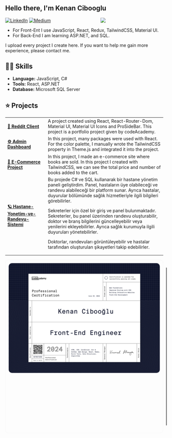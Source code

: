 <h2> Hello there, I'm Kenan Cibooglu</h2> 

<img align="right" src="https://media0.giphy.com/media/v1.Y2lkPTc5MGI3NjExcGZpNTV0dmV0NTU1bHphZWhwZGE4NW55YTgyeW40MTJkZ21vMGRqNCZlcD12MV9pbnRlcm5hbF9naWZfYnlfaWQmY3Q9Zw/5xtDarvIoOPycEv4Hza/giphy.gif" width='200'/>

[![LinkedIn](https://img.shields.io/badge/LinkedIn-4682B4?style=for-the-badge&logo=linkedin&logoColor=white)](https://www.linkedin.com/in/cibokenan24/)
[![Medium](https://img.shields.io/badge/Medium-555555?style=for-the-badge&logo=medium&logoColor=white)](https://medium.com/@yolbirsurekbinbir)

- For Front-Ent I use JavaScript, React, Redux, TailwindCSS, Material UI.
- For Back-End I am learning ASP.NET, and SQL.

I upload every project I create here. If you want to help me gain more experience, please contact me.

## 👨‍💻 Skills

- **Language:** JavaScript, C#
- **Tools:** React, ASP.NET
- **Database:** Microsoft SQL Server

## ⭐️ Projects

<table>
  <tbody>
    <tr>
      <td><a href="https://github.com/kenancibooglu/Reddit-Client-Project"><b>🚀 Reddit Client</b></a></td>
      <td>A project created using React, React-Router-Dom, Material UI, Material UI Icons and ProSideBar. This project is a portfolio project given by codeAcademy.</td>
    </tr>
	  <tr>
      <td><a href="https://github.com/kenancibooglu/Admin-Dashboard-Project"><b>⚙️ Admin Dashboard</b></a></td>
      <td>In this project, many packages were used with React. For the color palette, I manually wrote the TailwindCSS property in Theme.js and integrated it into the project. </td>
    </tr>
    <tr>
      <td><a href="https://github.com/kenancibooglu/E-Commerce-Project"><b>🤖 E-Commerce Project</b></a></td>
      <td>In this project, I made an e-commerce site where books are sold. In this project I created with TailwindCSS, we can see the total price and number of books added to the cart.</td>
    </tr>
    <tr>
      <td><a href="https://github.com/kenancibooglu/Hastane-Yonetim-ve-Randevu-Sistemi"><b> 🪐 Hastane-Yonetim-ve-Randevu-Sistemi </b></a></td>
      <td>Bu projede C# ve SQL kullanarak bir hastane yönetim paneli geliştirdim. Panel, hastaların üye olabileceği ve randevu alabileceği bir platform sunar. Ayrıca hastalar, duyurular bölümünde sağlık hizmetleriyle ilgili bilgileri görebilirler.

Sekreterler için özel bir giriş ve panel bulunmaktadır. Sekreterler, bu panel üzerinden randevu oluşturabilir, doktor ve branş bilgilerini güncelleyebilir veya yenilerini ekleyebilirler. Ayrıca sağlık kurumuyla ilgili duyuruları yönetebilirler.

Doktorlar, randevuları görüntüleyebilir ve hastalar tarafından oluşturulan şikayetleri takip edebilirler.</td>
</tr>

  </tbody>
</table>

<div style="display: flex; align-items: flex-start; border: 1px solid whitesmoke; border-radius: 10px; padding: 10px;">
  <img src="./Front-End Engineer.png" alt="certification" width="900" style="margin-right: 20px; border-radius: 10px;"/>

  <table border="1" cellpadding="10" cellspacing="0" style="border-collapse: collapse; width: 100%;">
    <thead>
      <tr>
        <th style="border: 1px solid whitesmoke; border-radius: 10px 0 0 0;">Certificate Category</th>
        <th style="border: 1px solid whitesmoke; border-radius: 0 10px 0 0;">Certificate Topics</th>
      </tr>
    </thead>
    <tbody>
      <tr>
        <td style="border: 1px solid whitesmoke;">Web Foundations</td>
        <td style="border: 1px solid whitesmoke;">HTML, CSS</td>
      </tr>
      <tr>
        <td style="border: 1px solid whitesmoke;">Improved Styling with CSS</td>
        <td style="border: 1px solid whitesmoke;">Web Design</td>
      </tr>
      <tr>
        <td style="border: 1px solid whitesmoke;">Building Interactive Websites</td>
        <td style="border: 1px solid whitesmoke;">JavaScript, Web Design</td>
      </tr>
      <tr>
        <td style="border: 1px solid whitesmoke;">Front-End Development</td>
        <td style="border: 1px solid whitesmoke;">
          JavaScript Syntax, Async JavaScript, HTTP Request, Web Apps, React and Redux, Git and GitHub
        </td>
      </tr>
      <tr>
        <td style="border: 1px solid whitesmoke; border-radius: 0 0 0 10px;">Interview Prep</td>
        <td style="border: 1px solid whitesmoke; border-radius: 0 0 10px 0;">
          Data Structures, Algorithms, Search and Graph Search Algorithms
        </td>
      </tr>
    </tbody>
  </table>
</div>

